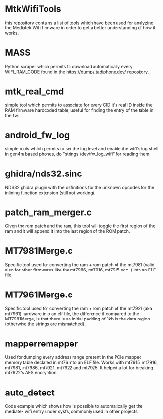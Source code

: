 MtkWifiTools
==========================

this repository contains a list of tools which have been used for analyzing the Mediatek Wifi firmware in order to get a better understanding of how it works.


MASS
==================

Python scraper which permits to download automatically every WIFI_RAM_CODE found in the https://dumps.tadiphone.dev/ repository.

mtk_real_cmd
==================

simple tool which permits to associate for every CID it's real ID inside the RAM firmware hardcoded table, useful for finding the entry of the table in the fw.

android_fw_log
==================

simple tools which permits to set the log level and enable the wifi's log shell in gen4m based phones, do "strings /dev/fw_log_wifi" for reading them.

ghidra/nds32.sinc
==================

NDS32 ghidra plugin with the definitions for the unknown opcodes for the inlining function extension (still not working).

patch_ram_merger.c
==================

Given the rom patch and the ram, this tool will toggle the first region of the ram and it will append it into the last region of the ROM patch.

MT7981Merge.c
==================

Specific tool used for converting the ram + rom patch of the mt7981 (valid also for other firmwares like the mt7986, mt7916, mt7915 ecc..) into an ELF file.

MT7961Merge.c
==================

Specific tool used for converting the ram + rom patch of the mt7921 (aka mt7961) hardware into an elf file, the difference if compared to the MT7981Merge, is that there is an initial padding of 1kb in the data region (otherwise the strings are mismatched).

mapperremapper
=================

Used for dumping every address range present in the PCIe mapped memory table declared in mt76 into an ELF file. Works with mt7915, mt7916, mt7981, mt7986, mt7921, mt7922 and mt7925.
It helped a lot for breaking mt7922's AES encryption.

auto_detect
==================

Code example which shows how is possible to automatically get the mediatek wifi entry under sysfs, commonly used in other projects

